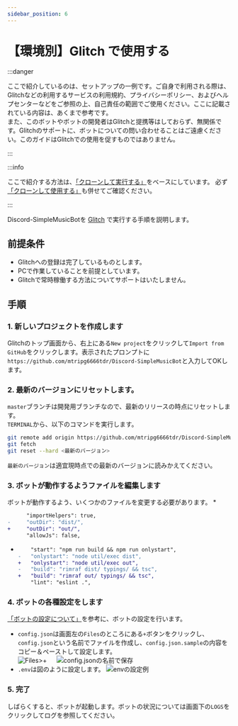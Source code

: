 ```yaml
---
sidebar_position: 6
---
```

# 【環境別】Glitch で使用する

:::danger

ここで紹介しているのは、セットアップの一例です。ご自身で利用される際は、Glitchなどの利用するサービスの利用規約、プライバシーポリシー、およびヘルプセンターなどをご参照の上、自己責任の範囲でご使用ください。ここに記載されている内容は、あくまで参考です。  
また、このボットやボットの開発者はGlitchと提携等はしておらず、無関係です。Glitchのサポートに、ボットについての問い合わせることはご遠慮ください。このガイドはGlitchでの使用を促すものではありません。

:::

:::info

ここで紹介する方法は、[「クローンして実行する」](./normal)をベースにしています。
必ず[「クローンして使用する」](./normal)も併せてご確認ください。

:::

Discord-SimpleMusicBotを [Glitch](https://glitch.com/) で実行する手順を説明します。

## 前提条件
* Glitchへの登録は完了しているものとします。
* PCで作業していることを前提としています。
* Glitchで常時稼働する方法についてサポートはいたしません。

## 手順
### 1. 新しいプロジェクトを作成します
Glitchのトップ画面から、右上にある`New project`をクリックして`Import from GitHub`をクリックします。表示されたプロンプトに`https://github.com/mtripg6666tdr/Discord-SimpleMusicBot`と入力してOKします。

### 2. 最新のバージョンにリセットします。
  `master`ブランチは開発用ブランチなので、最新のリリースの時点にリセットします。  
  `TERMINAL`から、以下のコマンドを実行します。
  ```sh
  git remote add origin https://github.com/mtripg6666tdr/Discord-SimpleMusicBot.git
  git fetch
  git reset --hard <最新のバージョン>
  ```
  `最新のバージョン`は適宜現時点での最新のバージョンに読みかえてください。

### 3. ボットが動作するようファイルを編集します
ボットが動作するよう、いくつかのファイルを変更する必要があります。
* 
  ```diff title="tsconfig.json"
        "importHelpers": true,
  -     "outDir": "dist/",
  +     "outDir": "out/",
        "allowJs": false,
  ```

* 
  ```diff title="package.json"
      "start": "npm run build && npm run onlystart",
  -   "onlystart": "node util/exec dist",
  +   "onlystart": "node util/exec out",
  -   "build": "rimraf dist/ typings/ && tsc",
  +   "build": "rimraf out/ typings/ && tsc",
      "lint": "eslint .",
  ```

### 4. ボットの各種設定をします
[「ボットの設定について」](./configuration.md)を参考に、ボットの設定を行います。

* `config.json`は画面左の`Files`のところにある`+`ボタンをクリックし、`config.json`という名前でファイルを作成し、`config.json.sample`の内容をコピー＆ペーストして設定します。  
  ![Files>+](https://static-objects.usamyon.moe/dsmb/docs-assets/guide_glitch_file.png)
  　
  ![config.jsonの名前で保存](https://static-objects.usamyon.moe/dsmb/docs-assets/guide_glitch_add_file.png)
* `.env`は図のように設定します。
  ![envの設定例](https://static-objects.usamyon.moe/dsmb/docs-assets/guide_glitch_env.png)

### 5. 完了
  しばらくすると、ボットが起動します。ボットの状況については画面下の`LOGS`をクリックしてログを参照してください。
